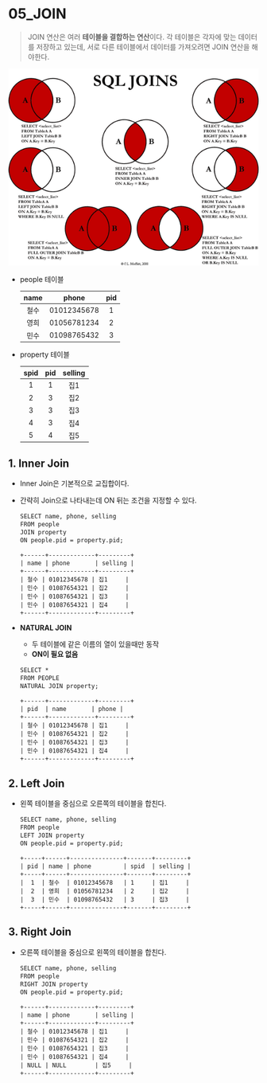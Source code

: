 # 05_JOIN

> JOIN 연산은 여러 **테이블을 결합하는 연산**이다. 각 테이블은 각자에 맞는 데이터를 저장하고 있는데, 서로 다른 테이블에서 데이터를 가져오려면 JOIN 연산을 해야한다.

![img](05_JOIN.assets/Visual_SQL_JOINS_V2.png)

- people 테이블

  | name |    phone    | pid  |
  | :--: | :---------: | :--: |
  | 철수 | 01012345678 |  1   |
  | 영희 | 01056781234 |  2   |
  | 민수 | 01098765432 |  3   |

- property 테이블

  | spid | pid  | selling |
  | :--: | :--: | :-----: |
  |  1   |  1   |   집1   |
  |  2   |  3   |   집2   |
  |  3   |  3   |   집3   |
  |  4   |  3   |   집4   |
  |  5   |  4   |   집5   |

## 1. Inner Join

- Inner Join은 기본적으로 교집합이다.

- 간략히 Join으로 나타내는데 ON 뒤는 조건을 지정할 수 있다.

  ```mysql
  SELECT name, phone, selling 
  FROM people 
  JOIN property 
  ON people.pid = property.pid;
  ```

  ```
  +------+-------------+---------+
  | name | phone       | selling |
  +------+-------------+---------+
  | 철수 | 01012345678 | 집1     |
  | 민수 | 01087654321 | 집2     |
  | 민수 | 01087654321 | 집3     |
  | 민수 | 01087654321 | 집4     |
  +------+-------------+---------+
  ```

- **NATURAL JOIN**

  - 두 테이블에 같은 이름의 열이 있을때만 동작
  - **ON이 필요 없음**

  ```mysql
  SELECT *
  FROM PEOPLE
  NATURAL JOIN property;
  ```

  ```
  +------+-------------+---------+
  | pid  | name       | phone |
  +------+-------------+---------+
  | 철수 | 01012345678 | 집1     |
  | 민수 | 01087654321 | 집2     |
  | 민수 | 01087654321 | 집3     |
  | 민수 | 01087654321 | 집4     |
  +------+-------------+---------+
  ```

## 2. Left Join

- 왼쪽 테이블을 중심으로 오른쪽의 테이블을 합친다.

  ```mysql
  SELECT name, phone, selling 
  FROM people 
  LEFT JOIN property 
  ON people.pid = property.pid;
  ```

  ```
  +-----+------+---------------+-------+---------+
  | pid | name | phone         | spid  | selling |
  +-----+------+---------------+-------+---------+
  |  1  | 철수  | 01012345678   | 1     | 집1     |
  |  2  | 영희  | 01056781234   | 2     | 집2     |
  |  3  | 민수  | 01098765432   | 3     | 집3     |
  +-----+------+---------------+-------+---------+
  ```

## 3. Right Join

- 오른쪽 테이블을 중심으로 왼쪽의 테이블을 합친다.

  ```mysql
  SELECT name, phone, selling
  FROM people
  RIGHT JOIN property
  ON people.pid = property.pid;
  ```

  ```
  +------+-------------+---------+
  | name | phone       | selling |
  +------+-------------+---------+
  | 철수 | 01012345678 | 집1     |
  | 민수 | 01087654321 | 집2     |
  | 민수 | 01087654321 | 집3     |
  | 민수 | 01087654321 | 집4     |
  | NULL | NULL        | 집5     |
  +------+-------------+---------+
  ```





